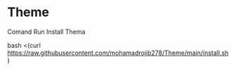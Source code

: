 # Theme

Comand Run Install Thema

bash <(curl https://raw.githubusercontent.com/mohamadrojib278/Theme/main/install.sh)
